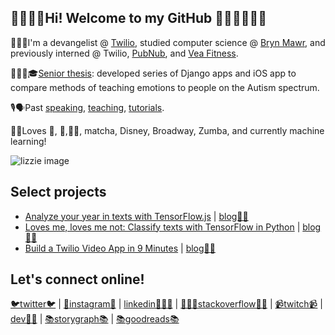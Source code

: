 ## 👋👩🏻‍💻Hi! Welcome to my GitHub 🥰🎾🚴🏽‍♀️🏓

👩🏻‍🔬I'm a devangelist @ [Twilio](https://twilio.com), studied computer science @ [Bryn Mawr](cs.brynmawr.edu), and previously interned @ Twilio, [PubNub](https://pubnub.com), and [Vea Fitness](https://www.vealife.com/).

👩🏻‍🎓🎓[Senior thesis](https://elizabethsiegle.github.io/thesis): developed series of Django apps and iOS app to compare methods of teaching emotions to people on the Autism spectrum.

🎙🗣Past [speaking](https://www.slideshare.net/ElizabethLizzieSiegl), [teaching](https://ahoy.twilio.com/buildyourtwilioapp), [tutorials](https://www.twilio.com/blog/author/lsiegle).

💖💕Loves 🎾, 🏓,🏃‍♀️, matcha, Disney, Broadway, Zumba, and currently machine learning!

![lizzie image](https://res.cloudinary.com/skillsmatter/image/upload/c_fill,w_200,h_200,g_face/v1547456630/dxi5bejyzygvmh0oauo4.jpg)

## Select projects
- [Analyze your year in texts with TensorFlow.js](https://github.com/elizabethsiegle/analyze-2019-with-tensorflow-twilio-texts) | [blog✍🏽](https://www.twilio.com/blog/how-positive-was-your-year-with-tensorflow-js-and-twilio)
- [Loves me, loves me not: Classify texts with TensorFlow in Python](https://github.com/elizabethsiegle/Loves-me-loves-me-not-tensorflow-python-sms) | [blog✍🏽](https://www.twilio.com/blog/classify-texts-with-tensorflow-and-twilio-to-answer-loves-me-loves-me-not)
- [Build a Twilio Video App in 9 Minutes](https://github.com/elizabethsiegle/twilioVideoWebChat9Mins) | [blog✍🏽](https://www.twilio.com/blog/build-a-video-app-javascript-twilio-cli-quickly)

## Let's connect online!
[🐦twitter🐦](https://twitter.com/lizziepika) | [📸instagram📸](https://instagram.com/lizziepika) | [linkedin👩🏻‍💼](https://linkedin.com/in/elsiegle) | [👩🏻‍💻stackoverflow✍🏽](https://stackoverflow.com/users/5452371/lizziepika) | [📹twitch📹](https://twitch.tv/lizziepikachu) | [dev✍🏽](https://dev.to/lizziepika) | [📚storygraph📚](https://beta.thestorygraph.com/profile/49735a91-67e5-40aa-b949-9dd8a34a4328) | [📚goodreads📚](https://www.goodreads.com/user/show/13636951-lizzie)
